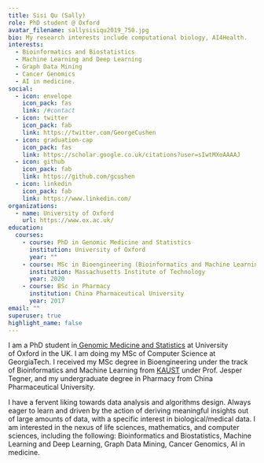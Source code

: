 ```yaml
---
title: Sisi Qu (Sally)
role: PhD student @ Oxford
avatar_filename: sallysisiqu2019_750.jpg
bio: My research interests include computational biology, AI4Health.
interests:
  - Bioinformatics and Biostatistics
  - Machine Learning and Deep Learning
  - Graph Data Mining
  - Cancer Genomics
  - AI in medicine.
social:
  - icon: envelope
    icon_pack: fas
    link: /#contact
  - icon: twitter
    icon_pack: fab
    link: https://twitter.com/GeorgeCushen
  - icon: graduation-cap
    icon_pack: fas
    link: https://scholar.google.co.uk/citations?user=sIwtMXoAAAAJ
  - icon: github
    icon_pack: fab
    link: https://github.com/gcushen
  - icon: linkedin
    icon_pack: fab
    link: https://www.linkedin.com/
organizations:
  - name: University of Oxford
    url: https://www.ox.ac.uk/
education:
  courses:
    - course: PhD in Genomic Medicine and Statistics
      institution: University of Oxford
      year: ""
    - course: MSc in Bioengineering (Bioinformatics and Machine Learning)
      institution: Massachusetts Institute of Technology
      year: 2020
    - course: BSc in Pharmacy
      institution: China Pharmaceutical University
      year: 2017
email: ""
superuser: true
highlight_name: false
---
```

I am a PhD student in[ Genomic Medicine and Statistics](https://www.medsci.ox.ac.uk/study/graduateschool/courses/dtc-structured-research-degrees/genomic-medicine-and-statistics) at University of Oxford in the UK. I am doing my MSc of Computer Science at GeorgiaTech. I received my MSc degree in Bioengineering under the track of Bioinformatics and Machine Learning from [KAUST](www.kaust.edu.sa) under Prof. Jesper Tegner, and my undergraduate degree in Pharmacy from [](https://www.cornell.edu/)China Pharmaceutical University. 

I have a fervent liking towards data analysis and algorithms design. Always eager to learn and driven by the action of deriving meaningful insights out of large amounts of data, with a specific interest in biological/medical data. I am interested in the nexus of life sciences, mathematics, and computer sciences, including the following: Bioinformatics and Biostatistics, Machine Learning and Deep Learning, Graph Data Mining, Cancer Genomics, AI in medicine.